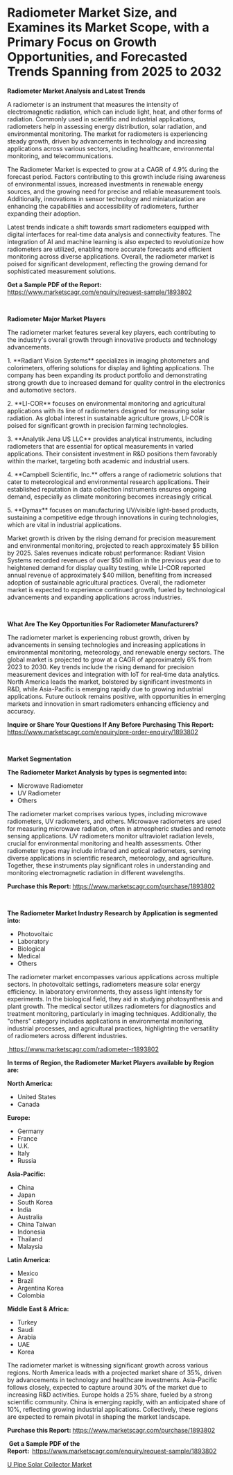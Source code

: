 <p><h1>Radiometer Market Size, and Examines its Market Scope, with a Primary Focus on Growth Opportunities, and Forecasted Trends Spanning from 2025 to 2032</h1></p><p><strong>Radiometer Market Analysis and Latest Trends</strong></p>
<p><p>A radiometer is an instrument that measures the intensity of electromagnetic radiation, which can include light, heat, and other forms of radiation. Commonly used in scientific and industrial applications, radiometers help in assessing energy distribution, solar radiation, and environmental monitoring. The market for radiometers is experiencing steady growth, driven by advancements in technology and increasing applications across various sectors, including healthcare, environmental monitoring, and telecommunications.</p><p>The Radiometer Market is expected to grow at a CAGR of 4.9% during the forecast period. Factors contributing to this growth include rising awareness of environmental issues, increased investments in renewable energy sources, and the growing need for precise and reliable measurement tools. Additionally, innovations in sensor technology and miniaturization are enhancing the capabilities and accessibility of radiometers, further expanding their adoption. </p><p>Latest trends indicate a shift towards smart radiometers equipped with digital interfaces for real-time data analysis and connectivity features. The integration of AI and machine learning is also expected to revolutionize how radiometers are utilized, enabling more accurate forecasts and efficient monitoring across diverse applications. Overall, the radiometer market is poised for significant development, reflecting the growing demand for sophisticated measurement solutions.</p></p>
<p><strong>Get a Sample PDF of the Report:&nbsp;</strong> <a href="https://www.marketscagr.com/enquiry/request-sample/1893802?utm_campaign=1879&utm_medium=2&utm_source=Github&utm_content=ia&utm_term=23022025&utm_id=radiometer">https://www.marketscagr.com/enquiry/request-sample/1893802</a></p>
<p>&nbsp;</p>
<p><strong>Radiometer Major Market Players</strong></p>
<p><p>The radiometer market features several key players, each contributing to the industry's overall growth through innovative products and technology advancements. </p><p>1. **Radiant Vision Systems** specializes in imaging photometers and colorimeters, offering solutions for display and lighting applications. The company has been expanding its product portfolio and demonstrating strong growth due to increased demand for quality control in the electronics and automotive sectors.</p><p>2. **LI-COR** focuses on environmental monitoring and agricultural applications with its line of radiometers designed for measuring solar radiation. As global interest in sustainable agriculture grows, LI-COR is poised for significant growth in precision farming technologies.</p><p>3. **Analytik Jena US LLC** provides analytical instruments, including radiometers that are essential for optical measurements in varied applications. Their consistent investment in R&D positions them favorably within the market, targeting both academic and industrial users.</p><p>4. **Campbell Scientific, Inc.** offers a range of radiometric solutions that cater to meteorological and environmental research applications. Their established reputation in data collection instruments ensures ongoing demand, especially as climate monitoring becomes increasingly critical.</p><p>5. **Dymax** focuses on manufacturing UV/visible light-based products, sustaining a competitive edge through innovations in curing technologies, which are vital in industrial applications. </p><p>Market growth is driven by the rising demand for precision measurement and environmental monitoring, projected to reach approximately $5 billion by 2025. Sales revenues indicate robust performance: Radiant Vision Systems recorded revenues of over $50 million in the previous year due to heightened demand for display quality testing, while LI-COR reported annual revenue of approximately $40 million, benefiting from increased adoption of sustainable agricultural practices. Overall, the radiometer market is expected to experience continued growth, fueled by technological advancements and expanding applications across industries.</p></p>
<p>&nbsp;</p>
<p><strong>What Are The Key Opportunities For Radiometer Manufacturers?</strong></p>
<p><p>The radiometer market is experiencing robust growth, driven by advancements in sensing technologies and increasing applications in environmental monitoring, meteorology, and renewable energy sectors. The global market is projected to grow at a CAGR of approximately 6% from 2023 to 2030. Key trends include the rising demand for precision measurement devices and integration with IoT for real-time data analytics. North America leads the market, bolstered by significant investments in R&D, while Asia-Pacific is emerging rapidly due to growing industrial applications. Future outlook remains positive, with opportunities in emerging markets and innovation in smart radiometers enhancing efficiency and accuracy.</p></p>
<p><strong>Inquire or Share Your Questions If Any Before Purchasing This Report:</strong> <a href="https://www.marketscagr.com/enquiry/pre-order-enquiry/1893802?utm_campaign=1879&utm_medium=2&utm_source=Github&utm_content=ia&utm_term=23022025&utm_id=radiometer">https://www.marketscagr.com/enquiry/pre-order-enquiry/1893802</a></p>
<p>&nbsp;</p>
<p><strong>Market Segmentation</strong></p>
<p><strong>The Radiometer Market Analysis by types is segmented into:</strong></p>
<p><ul><li>Microwave Radiometer</li><li>UV Radiometer</li><li>Others</li></ul></p>
<p><p>The radiometer market comprises various types, including microwave radiometers, UV radiometers, and others. Microwave radiometers are used for measuring microwave radiation, often in atmospheric studies and remote sensing applications. UV radiometers monitor ultraviolet radiation levels, crucial for environmental monitoring and health assessments. Other radiometer types may include infrared and optical radiometers, serving diverse applications in scientific research, meteorology, and agriculture. Together, these instruments play significant roles in understanding and monitoring electromagnetic radiation in different wavelengths.</p></p>
<p><strong>Purchase this Report:&nbsp;</strong><a href="https://www.marketscagr.com/purchase/1893802?utm_campaign=1879&utm_medium=2&utm_source=Github&utm_content=ia&utm_term=23022025&utm_id=radiometer">https://www.marketscagr.com/purchase/1893802</a></p>
<p>&nbsp;</p>
<p><strong>The Radiometer Market Industry Research by Application is segmented into:</strong></p>
<p><ul><li>Photovoltaic</li><li>Laboratory</li><li>Biological</li><li>Medical</li><li>Others</li></ul></p>
<p><p>The radiometer market encompasses various applications across multiple sectors. In photovoltaic settings, radiometers measure solar energy efficiency. In laboratory environments, they assess light intensity for experiments. In the biological field, they aid in studying photosynthesis and plant growth. The medical sector utilizes radiometers for diagnostics and treatment monitoring, particularly in imaging techniques. Additionally, the "others" category includes applications in environmental monitoring, industrial processes, and agricultural practices, highlighting the versatility of radiometers across different industries.</p></p>
<p><a href="https://www.marketscagr.com/radiometer-r1893802?utm_campaign=1879&utm_medium=2&utm_source=Github&utm_content=ia&utm_term=23022025&utm_id=radiometer">&nbsp;https://www.marketscagr.com/radiometer-r1893802</a></p>
<p><strong>In terms of Region, the Radiometer Market Players available by Region are:</strong></p>
<p>
    <p> <strong> North America: </strong>
        <ul>
            <li>United States</li>
            <li>Canada</li>
        </ul>
        </p> 
    <p> <strong> Europe: </strong>
        <ul>
            <li>Germany</li>
            <li>France</li>
            <li>U.K.</li>
            <li>Italy</li>
            <li>Russia</li>
        </ul>
        </p> 
    <p> <strong> Asia-Pacific: </strong>
        <ul>
            <li>China</li>
            <li>Japan</li>
            <li>South Korea</li>
            <li>India</li>
            <li>Australia</li>
            <li>China Taiwan</li>
            <li>Indonesia</li>
            <li>Thailand</li>
            <li>Malaysia</li>
        </ul>
        </p> 
    <p> <strong> Latin America: </strong>
        <ul>
            <li>Mexico</li>
            <li>Brazil</li>
            <li>Argentina Korea</li>
            <li>Colombia</li>
        </ul>
        </p> 
    <p> <strong> Middle East & Africa: </strong>
        <ul>
            <li>Turkey</li>
            <li>Saudi</li>
            <li>Arabia</li>
            <li>UAE</li>
            <li>Korea</li>
        </ul>
    </p>
    </p>
<p><p>The radiometer market is witnessing significant growth across various regions. North America leads with a projected market share of 35%, driven by advancements in technology and healthcare investments. Asia-Pacific follows closely, expected to capture around 30% of the market due to increasing R&D activities. Europe holds a 25% share, fueled by a strong scientific community. China is emerging rapidly, with an anticipated share of 10%, reflecting growing industrial applications. Collectively, these regions are expected to remain pivotal in shaping the market landscape.</p></p>
<p><strong>Purchase this Report: </strong><a href="https://www.marketscagr.com/purchase/1893802?utm_campaign=1879&utm_medium=2&utm_source=Github&utm_content=ia&utm_term=23022025&utm_id=radiometer">https://www.marketscagr.com/purchase/1893802</a></p>
<p>&nbsp;<strong>Get a Sample PDF of the Report:&nbsp;&nbsp;</strong><a href="https://www.marketscagr.com/enquiry/request-sample/1893802?utm_campaign=1879&utm_medium=2&utm_source=Github&utm_content=ia&utm_term=23022025&utm_id=radiometer">https://www.marketscagr.com/enquiry/request-sample/1893802</a></p>
<p><strong></strong></p>
<p><p><a href="https://github.com/rahu1506/Market-Research-Report-List-6/blob/main/u-pipe-solar-collector-market.md?utm_campaign=1879&utm_medium=2&utm_source=Github&utm_content=ia&utm_term=23022025&utm_id=radiometer">U Pipe Solar Collector Market</a></p></p>
